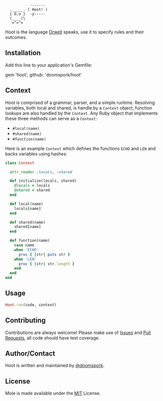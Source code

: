```
           -------
  ._____. ( Hoot! )
  { O,o }  -y-----
  (____(\
   ="="=
```

Hoot is the language [Orwell](orwell.io) speaks, use it to specify rules and their outcomes.

## Installation

Add this line to your application's Gemfile:

  gem 'hoot', github: 'doomspork/hoot'

## Context

Hoot is comprised of a grammar, parser, and a simple runtime.  Resolving variables, both local and shared, is handle by a `Context` object, function lookups are also handled by the `Context`.  Any Ruby object that implements these three methods can serve as a `Context`:

+ `#local(name)`
+ `#shared(name)`
+ `#function(name)`

Here is an example `Context` which defines the functions `ECHO` and `LEN` and backs variables using hashes:

```ruby
class Context

  attr_reader :locals, :shared

  def initialize(locals, shared)
    @locals = locals
    @shared = shared
  end

  def local(name)
    locals[name]
  end

  def shared(name)
    shared[name]
  end

  def function(name)
    case name
    when 'ECHO'
      proc { |str| puts str }
    when 'LEN'
      proc { |str| str.length }
    end
  end
end
```

## Usage

```ruby
Hoot.run(code, context)
```

## Contributing

Contributions are always welcome!  Please make use of [Issues](https://github.com/doomspork//issues) and [Pull Requests](https://github.com/doomspork/hoot/pulls), all code should have test coverage.

## Author/Contact

Hoot is written and maintained by [@doomspork](github.com/doomspork).

## License

Mole is made available under the [MIT](http://opensource.org/licenses/MIT) License.
